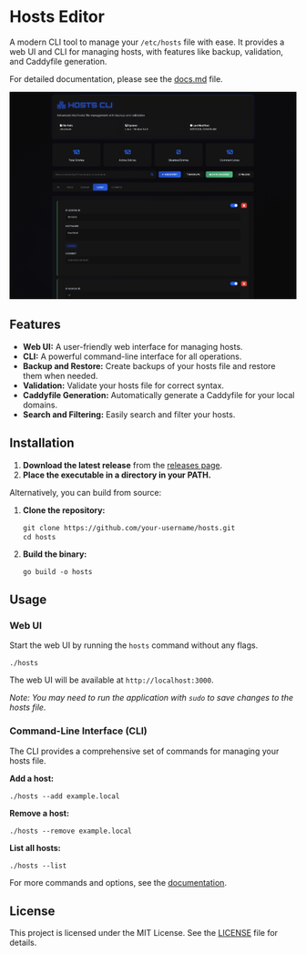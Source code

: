 # Hosts Editor
A modern CLI tool to manage your `/etc/hosts` file with ease. It provides a web UI and CLI for managing hosts, with features like backup, validation, and Caddyfile generation.

For detailed documentation, please see the [docs.md](docs.md) file.

![screenshot](images/ui.png)
## Features

- **Web UI:** A user-friendly web interface for managing hosts.
- **CLI:** A powerful command-line interface for all operations.
- **Backup and Restore:** Create backups of your hosts file and restore them when needed.
- **Validation:** Validate your hosts file for correct syntax.
- **Caddyfile Generation:** Automatically generate a Caddyfile for your local domains.
- **Search and Filtering:** Easily search and filter your hosts.

## Installation

1.  **Download the latest release** from the [releases page](https://github.com/your-username/hosts/releases).
2.  **Place the executable in a directory in your PATH.**

Alternatively, you can build from source:

1.  **Clone the repository:**
    ```shell
    git clone https://github.com/your-username/hosts.git
    cd hosts
    ```

2.  **Build the binary:**
    ```shell
    go build -o hosts
    ```

## Usage

### Web UI

Start the web UI by running the `hosts` command without any flags.

```shell
./hosts
```

The web UI will be available at `http://localhost:3000`.

*Note: You may need to run the application with `sudo` to save changes to the hosts file.*

### Command-Line Interface (CLI)

The CLI provides a comprehensive set of commands for managing your hosts file.

**Add a host:**

```shell
./hosts --add example.local
```

**Remove a host:**

```shell
./hosts --remove example.local
```

**List all hosts:**

```shell
./hosts --list
```

For more commands and options, see the [documentation](docs.md).

## License

This project is licensed under the MIT License. See the [LICENSE](LICENSE) file for details.
